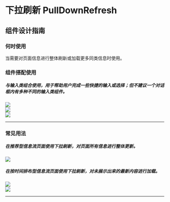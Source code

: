 # 下拉刷新 PullDownRefresh

## 组件设计指南

### 何时使用

当需要对页面信息进行整体刷新或加载更多同类信息时使用。

### 组件搭配使用

##### 与输入类组合使用，用于帮助用户完成一些快捷的输入或选择；但不建议一个对话框内有多种不同的输入类组件。

<div class="legend">
  
  <div class="item">
    <img src="https://oteam-tdesign-1258344706.cos.ap-guangzhou.myqcloud.com/site/design/mobile-guide/pulldownrefresh%2001-1.png" />
  </div>
  
  <div class="item">
    <img src="https://oteam-tdesign-1258344706.cos.ap-guangzhou.myqcloud.com/site/design/mobile-guide/pulldownrefresh%2001-2.png" />
  </div> 
  
</div>


<div class="legend">
  
  <div class="item">
    <img src="https://oteam-tdesign-1258344706.cos.ap-guangzhou.myqcloud.com/site/design/mobile-guide/pulldownrefresh%2001-3.png" />
  </div>
</div>

<hr />


### 常见用法

##### 在推荐型信息流页面使用下拉刷新，对页面所有信息进行整体更新。

<div class="legend">
  <div class="item">
    <img src="https://oteam-tdesign-1258344706.cos.ap-guangzhou.myqcloud.com/site/design/mobile-guide/pulldownrefresh%2002.png" />
  </div>
</div>

##### 在按时间排布型信息流页面使用下拉刷新，对未展示出来的最新内容进行加载。

<div class="legend">
  <div class="item">
    <img src="https://oteam-tdesign-1258344706.cos.ap-guangzhou.myqcloud.com/site/design/mobile-guide/pulldownrefresh%2003-1.png" />
    <em></em>
  </div>
  <div class="item">
    <img src="https://oteam-tdesign-1258344706.cos.ap-guangzhou.myqcloud.com/site/design/mobile-guide/pulldownrefresh%2003-2.png" />
    <em></em>
  </div>
</div>

<hr />
